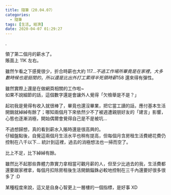 ```yaml
---
title: 隨筆（20.04.07）
categories:
  - 隨筆
tags: [生活, 經濟]
date: 2020-04-07 01:29:27
---
```


.
<!--more-->

領了第二個月的薪水了。  
賬面上 11K 左右。  

雖然乍看之下感覺很少，折合時薪也大約 117$...  
不過工作場所畢竟是在家裡，大多數時候也是挺閒的，所以還是比出外打工累得半死領時薪 158$ 還來得有彈性。

雖然實際上還是在做網頁相關的工作啦~  
如果不說細節的話，這個數字還是會讓外人覺得「欠檢舉是不是？」

起初我是覺得有收入就很棒了，畢竟也還沒畢業，把它當工讀的話，應付基本生活開銷就綽綽有餘了；哪知兩個月下來依然少不了被週遭親朋好友的「建言」影響，心態也逐漸消極，開始偶爾會覺得自己是不是被坑...

不過想歸想，真的看到薪水入賬時還是很高興的。  
仔細盤點後，自覺這兩個月生活水平也稍有提高，但每個月含房租生活費總花費仍控制在八千以下... 統計到這裡，過去的消極想法也一掃而空了。  

比上不足，比下綽綽有餘。  

雖然比不起那些靠體力靠實力拿相當可觀月薪的人，但至少比過去的我，生活費都還要跟家裡拿，每個月扣除房租後生活開銷錙銖必較地控制在三千內還要好很多很多了 :D

某種程度來說，這又是自身心智更上一層樓的一個指標，是好事 XD